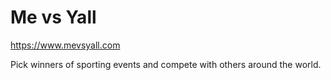 # Me vs Yall

https://www.mevsyall.com

Pick winners of sporting events and compete with others around the world.
